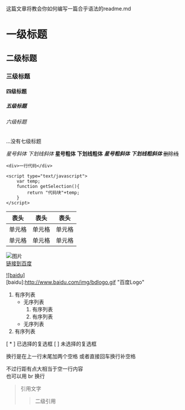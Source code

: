 这篇文章将教会你如何编写一篇合乎语法的readme.md 
# 一级标题
## 二级标题
### 三级标题
#### 四级标题
##### 五级标题
###### 六级标题
...没有七级标题

  
*星号斜体*
_下划线斜体_
**星号粗体**
__下划线粗体__
***星号粗斜体***
___下划线粗斜体___
~~删除线~~
  
`<div>一行代码</div>`

```
<script type="text/javascript">
	var temp;
	function getSelection(){
		return "代码块"+temp;
	}
</script>
```

  
表头|表头|表头
--|--|--
单元格|单元格|单元格
单元格|单元格|单元格

  
![图片](https://www.baidu.com/img/bd_logo1.png "悬停提示")  
[链接到百度](https://www.baidu.com/ "悬停提示")  

[![baidu]](http://baidu.com)  
[baidu]:http://www.baidu.com/img/bdlogo.gif "百度Logo"  
  
1. 有序列表
	* 无序列表
		1. 有序列表
		2. 有序列表
	* 无序列表
2. 有序列表

  
[ * ] 已选择的复选框
[ ] 未选择的复选框

  
换行是在上一行末尾加两个空格  或者直接回车换行补空格
 
不过行距有点大相当于空一行内容
<br />也可以用 br 换行
  
>引用文字
>>二级引用
